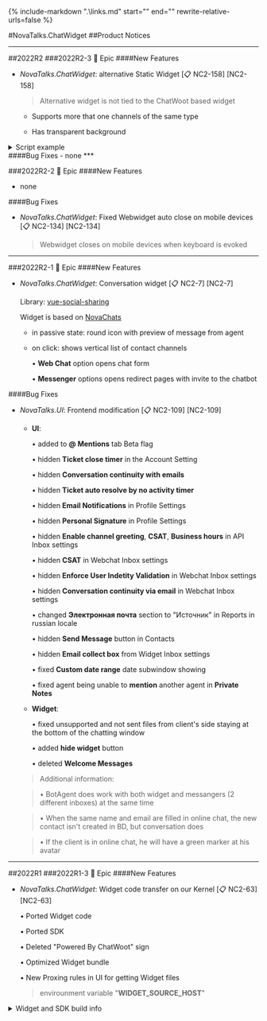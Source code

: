 {%
   include-markdown ".\links.md"
   start="<!--tasklink-start-->"
   end="<!--tasklink-end-->"
   rewrite-relative-urls=false
%}

#NovaTalks.ChatWidget
##Product Notices
***
##2022R2
###2022R2-3 :briefcase: Epic
####New Features
- *NovaTalks.ChatWidget*: alternative Static Widget [:clipboard: NC2-158] [NC2-158]

	> Alternative widget is not tied to the ChatWoot based widget

	- Supports more that one channels of the same type 
	
	- Has transparent background 
	
<details><summary>Script example</summary>
<p>
```html
<html>
  <head>
    <title>NovaTalks Demo Standalone Chat</title>
  </head>
  <body>
    <script>
      (function (d, t) {
        var BASE_URL = 'http://localhost:3012';
        var g = d.createElement(t),
          s = d.getElementsByTagName(t)[0];
        g.src = BASE_URL + '/packs/js/sdk.js';
        g.defer = true;
        g.async = true;
        s.parentNode.insertBefore(g, s);
        g.onload = function () {
          window.chatwootSDK.run({
            websiteToken: 'FReCS3jYPvr8HsdLSpHU6DuT',
            baseUrl: BASE_URL,
            bubbleImage: 'https://www.industrialempathy.com/img/remote/ZiClJf-1920w.jpg', // Optional
            widgetControl: {
              channels: [
                {
                  name: 'Telegram1', // Required
                  type: 'telegram', // Required Enam: telegram, viber, messenger, twitter, facebook, whatsapp
                  url: 'https://t.me/novachatsbot?start=clk-901008', // Required
                  hint: 'telega 1 hint', // Optional
                  enabled: true, // Optional. Boolean: true or false.
                },
              ],
              imageSize: 'medium', // Optional. Enam: small, medium, large
            },
          });
        };
      })(document, 'script');
    </script>
  </body>
</html>
```
</p>
</details>
####Bug Fixes
- none
***

###2022R2-2 :briefcase: Epic
####New Features
- none

####Bug Fixes
- *NovaTalks.ChatWidget*: Fixed Webwidget auto close on mobile devices [:clipboard: NC2-134] [NC2-134]

	> Webwidget closes on mobile devices when keyboard is evoked
***

###2022R2-1 :briefcase: Epic
####New Features
- *NovaTalks.ChatWidget*: Conversation widget [:clipboard: NC2-7] [NC2-7]

	Library: [vue-social-sharing](https://github.com/nicolasbeauvais/vue-social-sharing)

	Widget is based on [NovaChats](https://novachats.com)
	
	- in passive state: round icon with preview of message from agent

	- on click: shows vertical list of contact channels
	
	 	• **Web Chat** option opens chat form

		• **Messenger** options opens redirect pages with invite to the chatbot

####Bug Fixes
- *NovaTalks.UI*: Frontend modification [:clipboard: NC2-109] [NC2-109]

	- **UI**:
	
		• added to **@ Mentions** tab Beta flag

		• hidden **Ticket close timer** in the Account Setting

		• hidden **Conversation continuity with emails**

		• hidden **Ticket auto resolve by no activity timer**

		• hidden **Email Notifications** in Profile Settings

		• hidden **Personal Signature** in Profile Settings

		• hidden **Enable channel greeting**, **CSAT**, **Business hours** in API Inbox settings

		• hidden **CSAT** in Webchat Inbox settings

		• hidden **Enforce User Indetity Validation** in Webchat Inbox settings
	
		• hidden **Conversation continuity via email** in Webchat Inbox settings

		• changed **Электронная почта** section to "Источник" in Reports in russian locale

		• hidden **Send Message** button in Contacts

		• hidden **Email collect box** from Widget Inbox settings

		• fixed **Custom date range** date subwindow showing

		• fixed agent being unable to **mention** another agent in **Private Notes**

	- **Widget**:

		• fixed unsupported and not sent files from client's side staying at the bottom of the chatting window 

		• added **hide widget**	button

		• deleted **Welcome Messages**

	> Additional information:
	
	> • BotAgent does work with both widget and messangers (2 different inboxes) at the same time

	> • When the same name and email are filled in online chat, the new contact isn't created in BD, but conversation does

	> • If the client is in online chat, he will have a green marker at his avatar

***

##2022R1
###2022R1-3 :briefcase: Epic
####New Features
- *NovaTalks.ChatWidget*: Widget code transfer on our Kernel [:clipboard: NC2-63] [NC2-63]

	• Ported Widget code

	• Ported SDK

	• Deleted "Powered By ChatWoot" sign

	• Optimized Widget bundle
	
	• New Proxing rules in UI for getting Widget files
	
	> envirounment variable "**WIDGET_SOURCE_HOST**"
	
<details><summary>Widget and SDK build info</summary>
<p>
```
Build the SDK
$ yarn build:sdk

Build the Widget
$ yarn build:widget

Folder structure
	•config: 
	webpack config files

	•dist: 
	Contains the built files generated by the scripts (dev package, minified package and map)

	•javascript: 
	Contains an index file that requires all the modules that should be exported and all the source files that compound the package.
	It was copied from https://github.com/chatwoot/chatwoot/tree/v2.1.1/app/javascript

Modified files:
	• javascript/shared/components/Branding.vue

Entry point widget: javascript/packs/widget.js
Entry point sdk: javascript/packs/sdk.js
```
</p>
</details>

####Bug Fixes
- none
***